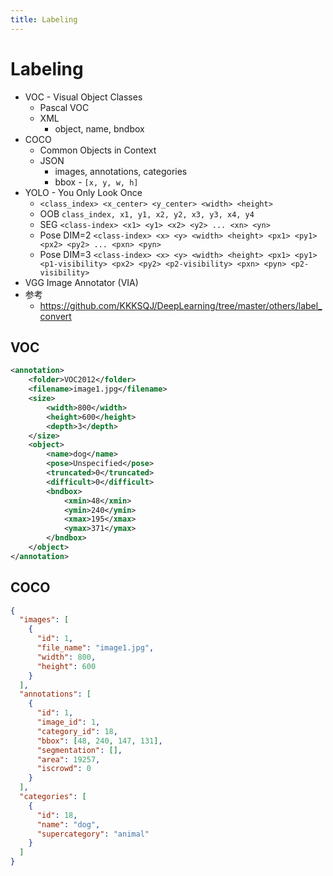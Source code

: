```yaml
---
title: Labeling
---
```


# Labeling

- VOC - Visual Object Classes
  - Pascal VOC
  - XML
    - object, name, bndbox
- COCO
  - Common Objects in Context
  - JSON
    - images, annotations, categories
    - bbox - `[x, y, w, h]`
- YOLO - You Only Look Once
  - `<class_index> <x_center> <y_center> <width> <height>`
  - OOB `class_index, x1, y1, x2, y2, x3, y3, x4, y4`
  - SEG `<class-index> <x1> <y1> <x2> <y2> ... <xn> <yn>`
  - Pose DIM=2 `<class-index> <x> <y> <width> <height> <px1> <py1> <px2> <py2> ... <pxn> <pyn>`
  - Pose DIM=3 `<class-index> <x> <y> <width> <height> <px1> <py1> <p1-visibility> <px2> <py2> <p2-visibility> <pxn> <pyn> <p2-visibility>`
- VGG Image Annotator (VIA)
- 参考
  - https://github.com/KKKSQJ/DeepLearning/tree/master/others/label_convert

## VOC

```xml
<annotation>
    <folder>VOC2012</folder>
    <filename>image1.jpg</filename>
    <size>
        <width>800</width>
        <height>600</height>
        <depth>3</depth>
    </size>
    <object>
        <name>dog</name>
        <pose>Unspecified</pose>
        <truncated>0</truncated>
        <difficult>0</difficult>
        <bndbox>
            <xmin>48</xmin>
            <ymin>240</ymin>
            <xmax>195</xmax>
            <ymax>371</ymax>
        </bndbox>
    </object>
</annotation>

```

## COCO

```json
{
  "images": [
    {
      "id": 1,
      "file_name": "image1.jpg",
      "width": 800,
      "height": 600
    }
  ],
  "annotations": [
    {
      "id": 1,
      "image_id": 1,
      "category_id": 18,
      "bbox": [48, 240, 147, 131],
      "segmentation": [],
      "area": 19257,
      "iscrowd": 0
    }
  ],
  "categories": [
    {
      "id": 18,
      "name": "dog",
      "supercategory": "animal"
    }
  ]
}
```

